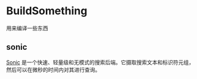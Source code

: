# BuildSomething
用来编译一些东西

## sonic
[Sonic](https://github.com/valeriansaliou/sonic)  是一个快速、轻量级和无模式的搜索后端。它摄取搜索文本和标识符元组，然后可以在微秒的时间内对其进行查询。

